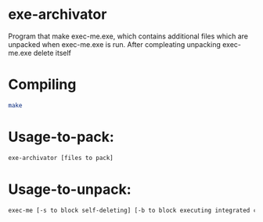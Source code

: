 # exe-archivator 
Program that make exec-me.exe, which contains additional files which are unpacked when exec-me.exe is run. After compleating unpacking exec-me.exe delete itself 
# Compiling
```sh
make
```
# Usage-to-pack: 
```sh
exe-archivator [files to pack]
``` 
# Usage-to-unpack:
```sh 
exec-me [-s to block self-deleting] [-b to block executing integrated command] [command to run after unpacking] [-h/--help to see info]
```